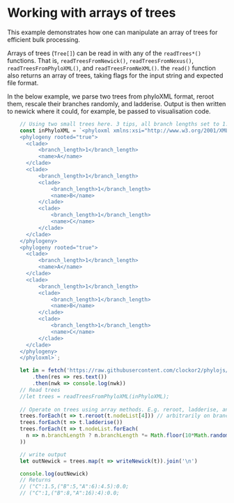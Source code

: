 # Working with arrays of trees
This example demonstrates how one can manipulate an array of trees for efficient bulk processing.

Arrays of trees (`Tree[]`) can be read in with any of the `readTrees*()` functions. That is, `readTreesFromNewick()`, `readTreesFromNexus()`, `readTreesFromPhyloXML()`, and `readTreesFromNeXML()`. the `read()` function also returns an array of trees, taking flags for the input string and expected file format.

In the below example, we parse two trees from phyloXML format, reroot them, rescale their branches randomly, and ladderise. Output is then written to newick where it could, for example, be passed to visualisation code.

```typescript
    // Using two small trees here. 3 tips, all branch lengths set to 1.
    const inPhyloXML = `<phyloxml xmlns:xsi="http://www.w3.org/2001/XMLSchema-instance" xmlns="http://www.phyloxml.org" xsi:schemaLocation="http://www.phyloxml.org http://www.phyloxml.org/1.10/phyloxml.xsd">
    <phylogeny rooted="true">
      <clade>
          <branch_length>1</branch_length>
          <name>A</name>
      </clade>
      <clade>
          <branch_length>1</branch_length>
          <clade>
              <branch_length>1</branch_length>
              <name>B</name>
          </clade>
          <clade>
              <branch_length>1</branch_length>
              <name>C</name>
          </clade>
      </clade>
    </phylogeny>
    <phylogeny rooted="true">
      <clade>
          <branch_length>1</branch_length>
          <name>A</name>
      </clade>
      <clade>
          <branch_length>1</branch_length>
          <clade>
              <branch_length>1</branch_length>
              <name>B</name>
          </clade>
          <clade>
              <branch_length>1</branch_length>
              <name>C</name>
          </clade>
      </clade>
    </phylogeny>
    </phyloxml>`;

    let in = fetch('https://raw.githubusercontent.com/clockor2/phylojs/main/test/data/egTree.nwk')
        .then(res => res.text())
        .then(nwk => console.log(nwk))
    // Read trees
    //let trees = readTreesFromPhyloXML(inPhyloXML);
    
    // Operate on trees using array methods. E.g. reroot, ladderise, and scale branch lengths randomly
    trees.forEach(t => t.reroot(t.nodeList[4])) // arbitrarily on branch to 4th node
    trees.forEach(t => t.ladderise())
    trees.forEach(t => t.nodeList.forEach(
      n => n.branchLength ? n.branchLength *= Math.floor(10*Math.random() + 1) : 0
    ))

    // write output
    let outNewick = trees.map(t => writeNewick(t)).join('\n')

    console.log(outNewick)
    // Returns
    // ("C":1.5,("B":5,"A":6):4.5):0.0;
    // ("C":1,("B":8,"A":16):4):0.0;
```
